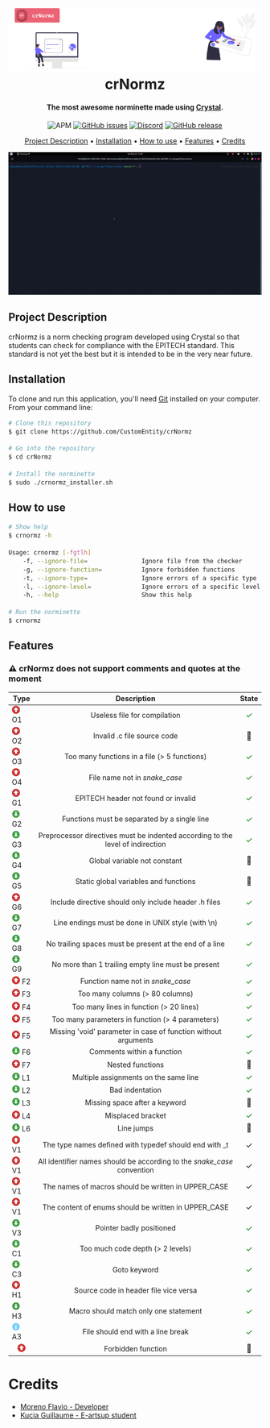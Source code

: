 <h1 align="center">
  <br>
  <a href="https://github.com/CustomEntity/crNormz"><img src="assets/readme/logo.png" alt="logo"></a>
  <br>
  crNormz
  <br>
</h1>

<h4 align="center">The most awesome norminette made
using <a href="https://crystal-lang.org" target="_blank">Crystal</a>.</h4>

<p align="center">

<img alt="APM" src="https://img.shields.io/apm/l/vim-mode">
<a href="https://github.com/CustomEntity/crNormz/issues"><img alt="GitHub issues" src="https://img.shields.io/github/issues/CustomEntity/crNormz?color=yellow"></a>
<a href="https://discord.gg/ryTcYu26Gy"><img alt="Discord" src="https://img.shields.io/badge/discord-join--us-green"></a>
<a href="https://github.com/CustomEntity/crNormz/releases"><img alt="GitHub release" src="https://img.shields.io/github/v/release/CustomEntity/crNormz?color=yellow"></a>
</p>

<p align="center">
  <a href="#project-description">Project Description</a> •
  <a href="#installation">Installation</a> •
  <a href="#how-to-use">How to use</a> •
  <a href="#features">Features</a> •
  <a href="#credits">Credits</a>
</p>


<p align="center">
  <img src="assets/readme/project.gif"  alt="project.gif"/>
</p>

## Project Description

crNormz is a norm checking program developed using Crystal so that students can
check for compliance with the EPITECH standard. This standard is not yet the
best but it is intended to be in the very near future.

## Installation

To clone and run this application, you'll need [Git](https://git-scm.com)
installed on your computer. From your command line:

```bash
# Clone this repository
$ git clone https://github.com/CustomEntity/crNormz

# Go into the repository
$ cd crNormz

# Install the norminette
$ sudo ./crnormz_installer.sh

```

## How to use

```bash
# Show help
$ crnormz -h

Usage: crnormz [-fgtlh]
    -f, --ignore-file=               Ignore file from the checker
    -g, --ignore-function=           Ignore forbidden functions
    -t, --ignore-type=               Ignore errors of a specific type
    -l, --ignore-level=              Ignore errors of a specific level (Major, Minor or Info)
    -h, --help                       Show this help
    
# Run the norminette
$ crnormz
```

## Features

<h3>⚠️ crNormz does not support comments and quotes at the moment</h3>

| Type                                                                                     |                                  Description                                   |                            State                            |
|------------------------------------------------------------------------------------------|:------------------------------------------------------------------------------:|:-----------------------------------------------------------:|
| <img src="assets/readme/major.png" width="16" vertical-align="middle"/> O1               |                          Useless file for compilation                          |    <font style="color: green; font-size: 16px;">✓</font>    |
| <img src="assets/readme/major.png" width="16" vertical-align="middle"/> O2               |                          Invalid .c file source code                           |   <font style="font-size: 16px;">🔨</font>    |
| <img src="assets/readme/major.png" width="16" vertical-align="middle"/> O3               |                  Too many functions in a file (> 5 functions)                  |    <font style="color: green; font-size: 16px;">✓</font>    |
| <img src="assets/readme/major.png" width="16" vertical-align="middle"/> O4               |                       File name not in <i>snake_case</i>                       |    <font style="color: green; font-size: 16px;">✓</font>    |
| <img src="assets/readme/major.png" width="16" vertical-align="middle"/> G1               |                      EPITECH header not found or invalid                       |    <font style="color: green; font-size: 16px;">✓</font>    |
| <img src="assets/readme/minor.png" width="16" vertical-align="middle"/> G2               |                  Functions must be separated by a single line                  |    <font style="color: green; font-size: 16px;">✓</font>    |
| <img src="assets/readme/minor.png" width="16" vertical-align="middle"/> G3               | Preprocessor directives must be indented according to the level of indirection |    <font style="color: green; font-size: 16px;">✓</font>    |
| <img src="assets/readme/minor.png" width="16" vertical-align="middle"/> G4               |                          Global variable not constant                          |   <font style="font-size: 16px;">🔨</font>    |
| <img src="assets/readme/minor.png" width="16" vertical-align="middle"/> G5               |                     Static global variables and functions                      |   <font style="font-size: 16px;">🔨</font>    |
| <img src="assets/readme/major.png" width="16" vertical-align="middle"/> G6               |             Include directive should only include header .h files              |    <font style="color: green; font-size: 16px;">✓</font>    |
| <img src="assets/readme/minor.png" width="16" vertical-align="middle"/> G7               |               Line endings must be done in UNIX style (with \n)                |    <font style="color: green; font-size: 16px;">✓</font>    |
| <img src="assets/readme/minor.png" width="16" vertical-align="middle"/> G8               |            No trailing spaces must be present at the end of a line             |    <font style="color: green; font-size: 16px;">✓</font>    |
| <img src="assets/readme/minor.png" width="16" vertical-align="middle"/> G9               |               No more than 1 trailing empty line must be present               |    <font style="color: green; font-size: 16px;">✓</font>    |
| <img src="assets/readme/major.png" width="16" vertical-align="middle"/> F2               |                     Function name not in <i>snake_case</i>                     |    <font style="color: green; font-size: 16px;">✓</font>    |
| <img src="assets/readme/major.png" width="16" vertical-align="middle"/> F3               |                        Too many columns (> 80 columns)                         |    <font style="color: green; font-size: 16px;">✓</font>    |
| <img src="assets/readme/major.png" width="16" vertical-align="middle"/> F4               |                    Too many lines in function (> 20 lines)                     |  <font style="color: green; font-size: 16px;">✓</font>    |
| <img src="assets/readme/major.png" width="16" vertical-align="middle"/> F5               |                Too many parameters in function (> 4 parameters)                |   <font style="color: green; font-size: 16px;">✓</font>    |
| <img src="assets/readme/major.png" width="16" vertical-align="middle"/> F5               |         Missing 'void' parameter in case of function without arguments         |  <font style="color: green; font-size: 16px;">✓</font>    |
| <img src="assets/readme/minor.png" width="16" vertical-align="middle"/> F6               |                           Comments within a function                           |   <font style="color: green; font-size: 16px;">✓</font>    |
| <img src="assets/readme/major.png" width="16" vertical-align="middle"/> F7               |                                Nested functions                                |   <font style="font-size: 16px;">🔨</font>    |
| <img src="assets/readme/minor.png" width="16" vertical-align="middle"/> L1               |                     Multiple assignments on the same line                      |   <font style="color: green; font-size: 16px;">✓</font>    |
| <img src="assets/readme/minor.png" width="16" vertical-align="middle"/> L2               |                                Bad indentation                                 |   <font style="color: green; font-size: 16px;">✓</font>    |
| <img src="assets/readme/minor.png" width="16" vertical-align="middle"/> L3               |                         Missing space after a keyword                          |   <font style="font-size: 16px;">🔨</font>    |
| <img src="assets/readme/major.png" width="16" vertical-align="middle"/> L4               |                               Misplaced bracket                                |    <font style="color: green; font-size: 16px;">✓</font>    |
| <img src="assets/readme/minor.png" width="16" vertical-align="middle"/> L6               |                                   Line jumps                                   |   <font style="font-size: 16px;">🔨</font>    |
| <img src="assets/readme/major.png" width="16" vertical-align="middle"/> V1               |             The type names defined with typedef should end with _t             |   <font style="font-size: 16px;">✓</font>    |
| <img src="assets/readme/major.png" width="16" vertical-align="middle"/> V1               |  All identifier names should be according to the <i>snake_case</i> convention  |   <font style="font-size: 16px;">✓</font>    |
| <img src="assets/readme/major.png" width="16" vertical-align="middle"/> V1               |              The names of macros should be written in UPPER_CASE               |   <font style="font-size: 16px;">✓</font>    |
| <img src="assets/readme/major.png" width="16" vertical-align="middle"/> V1               |              The content of enums should be written in UPPER_CASE              |   <font style="font-size: 16px;">✓</font>    |
| <img src="assets/readme/minor.png" width="16" vertical-align="middle"/> V3               |                            Pointer badly positioned                            |    <font style="color: green; font-size: 16px;">✓</font>    |
| <img src="assets/readme/minor.png" width="16" vertical-align="middle"/> C1               |                        Too much code depth (> 2 levels)                        |    <font style="color: green; font-size: 16px;">✓</font>    |
| <img src="assets/readme/minor.png" width="16" vertical-align="middle"/> C3               |                                  Goto keyword                                  |    <font style="color: green; font-size: 16px;">✓</font>    |
| <img src="assets/readme/major.png" width="16" vertical-align="middle"/> H1               |                     Source code in header file vice versa                      |    <font style="color: green; font-size: 16px;">✓</font>    |
| <img src="assets/readme/minor.png" width="16" vertical-align="middle"/> H3               |                     Macro should match only one statement                      |    <font style="color: green; font-size: 16px;">✓</font>    |
| <img src="assets/readme/info.png" width="16" vertical-align="middle"/> A3                |                       File should end with a line break                        |    <font style="color: green; font-size: 16px;">✓</font>    |
| <center><img src="assets/readme/major.png" width="16" vertical-align="middle"/></center> |                               Forbidden function                               |    <font style="font-size: 16px;">🔨</font>     |

# Credits

- [Moreno Flavio - Developer](https://github.com/CustomEntity/)
- [Kucia Guillaume - E-artsup student](https://github.com/KuciaGuillaume)